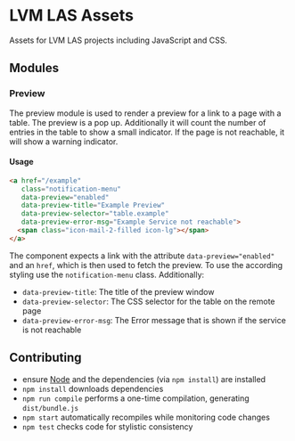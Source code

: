 # LVM LAS Assets

Assets for LVM LAS projects including JavaScript and CSS.

## Modules

### Preview

The preview module is used to render a preview for a link to a page with a table. The preview is a pop up. Additionally it will count the number of entries in the table to show a small indicator. If the page is not reachable, it will show a warning indicator.

#### Usage

```html
<a href="/example"
   class="notification-menu"
   data-preview="enabled"
   data-preview-title="Example Preview"
   data-preview-selector="table.example"
   data-preview-error-msg="Example Service not reachable">
  <span class="icon-mail-2-filled icon-lg"></span>
</a>
```

The component expects a link with the attribute `data-preview="enabled"` and an `href`, which is then used to fetch the preview. To use the according styling use the `notification-menu` class. Additionally:

* `data-preview-title`: The title of the preview window
* `data-preview-selector`: The CSS selector for the table on the remote page
* `data-preview-error-msg`: The Error message that is shown if the service is not reachable

## Contributing

* ensure [Node](http://nodejs.org) and the dependencies (via `npm install`) are installed
* `npm install` downloads dependencies
* `npm run compile` performs a one-time compilation, generating `dist/bundle.js`
* `npm start` automatically recompiles while monitoring code changes
* `npm test` checks code for stylistic consistency
